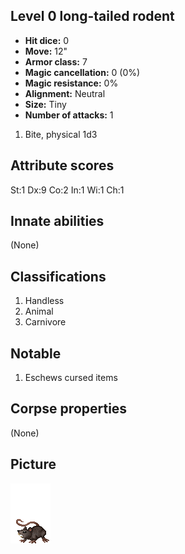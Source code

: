 ## Level 0 long-tailed rodent
- **Hit dice:** 0
- **Move:** 12"
- **Armor class:** 7
- **Magic cancellation:** 0 (0%)
- **Magic resistance:** 0%
- **Alignment:** Neutral
- **Size:** Tiny
- **Number of attacks:** 1
1. Bite, physical 1d3
## Attribute scores
St:1 Dx:9 Co:2 In:1 Wi:1 Ch:1
## Innate abilities
(None)
## Classifications
1. Handless
2. Animal
3. Carnivore
## Notable
1. Eschews cursed items
## Corpse properties
(None)
## Picture
![Sewer rat](https://github.com/hyvanmielenpelit/GnollHackTileSet/blob/main/Monsters/sewer_rat/sewer_rat.png)
